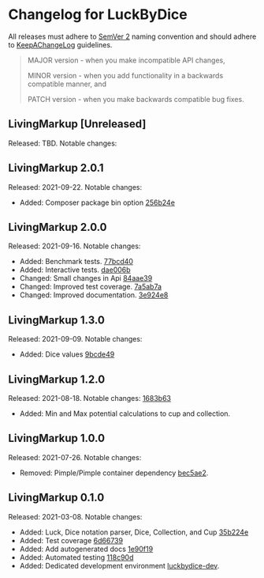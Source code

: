 # Changelog for LuckByDice

All releases must adhere to [SemVer 2](https://semver.org/) naming convention and should adhere to [KeepAChangeLog](https://keepachangelog.com/en/1.0.0/) guidelines.

>MAJOR version - when you make incompatible API changes,
>
>MINOR version - when you add functionality in a backwards compatible manner, and
>
>PATCH version - when you make backwards compatible bug fixes.

## LivingMarkup [Unreleased]
Released: TBD. Notable changes:

## LivingMarkup 2.0.1
Released: 2021-09-22. Notable changes:
* Added: Composer package bin option [256b24e](https://github.com/Ouxsoft/LuckByDice/commit/256b24eaa6ccada3a1b294abfc937382dc5f83f2)

## LivingMarkup 2.0.0
Released: 2021-09-16. Notable changes:
* Added: Benchmark tests. [77bcd40](https://github.com/Ouxsoft/LuckByDice/commit/77bcd400712c87d0e2e083c119162c2088aa60c3)
* Added: Interactive tests. [dae006b](https://github.com/Ouxsoft/LuckByDice/commit/dae006b2d8bdde12806d517e86b3c5399f0abb21)
* Changed: Small changes in Api [84aae39](https://github.com/Ouxsoft/LuckByDice/commit/84aae39d5b41a19a56c4d171461cf1e43386f3a0)
* Changed: Improved test coverage. [7a5ab7a](https://github.com/Ouxsoft/LuckByDice/commit/7a5ab7a6ed5dafa2f27005fafc070217e173fb91)
* Changed: Improved documentation. [3e924e8](https://github.com/Ouxsoft/LuckByDice/commit/3e924e8c78c4ff00996bd7510efb49ba40d3cdf9)

## LivingMarkup 1.3.0
Released: 2021-09-09. Notable changes:
* Added: Dice values [9bcde49](https://github.com/Ouxsoft/LuckByDice/commit/9bcde496886b4da7a5fbf36a97e848a3723944d6)

## LivingMarkup 1.2.0
Released: 2021-08-18. Notable changes: [1683b63](https://github.com/Ouxsoft/LuckByDice/commit/1683b639ab0e06b595b9bcfb7d201285fee7e52d)
* Added: Min and Max potential calculations to cup and collection.

## LivingMarkup 1.0.0
Released: 2021-07-26. Notable changes:
* Removed: Pimple/Pimple container dependency [bec5ae2](https://github.com/Ouxsoft/LuckByDice/commit/bec5ae219a100f986b180926d523707192ca79a0).

## LivingMarkup 0.1.0
Released: 2021-03-08. Notable changes:
* Added: Luck, Dice notation parser, Dice, Collection, and Cup [35b224e](https://github.com/ouxsoft/LuckByDice/commit/35b224efb59c05922dc13903381959961b6fa69c)
* Added: Test coverage [6d66739](https://github.com/ouxsoft/LuckByDice/commit/6d66739d09d314160e6ebc039878139d3ad03fa6)
* Added: Add autogenerated docs [1e90f19](https://github.com/ouxsoft/LuckByDice/commit/1e90f190ef285041399a20c9fa7e93e295f549b2)
* Added: Automated testing [118c90d](https://github.com/ouxsoft/LuckByDice/commit/118c90dda2e3866f7aa452f3f70b439bdc8161b5)
* Added: Dedicated development environment [luckbydice-dev](https://github.com/ouxsoft/luckbydice-dev).